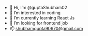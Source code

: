 - 👋 Hi, I’m @guptaShubham02
- 👀 I’m interested in coding 
- 🌱 I’m currently learning React Js
- 💞️ I’m looking for frontend job
- 📫 shubhamgupta90970@gmail.com

<!---
guptaShubham02/guptaShubham02 is a ✨ special ✨ repository because its `README.md` (this file) appears on your GitHub profile.
You can click the Preview link to take a look at your changes.
--->
